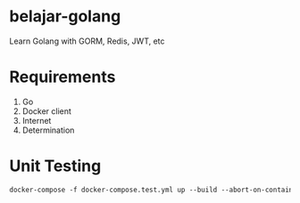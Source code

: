 # belajar-golang
Learn Golang with GORM, Redis, JWT, etc

# Requirements

1. Go
2. Docker client
3. Internet
4. Determination
# Unit Testing

```ps
docker-compose -f docker-compose.test.yml up --build --abort-on-container-exit;docker-compose -f docker-compose.test.yml down
```
